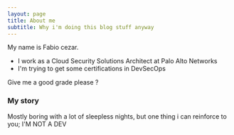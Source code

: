```yaml
---
layout: page
title: About me
subtitle: Why i'm doing this blog stuff anyway
---
```


My name is Fabio cezar. 

- I work as a Cloud Security Solutions Architect at Palo Alto Networks
- I'm trying to get some certifications in DevSecOps

Give me a good grade please ?

### My story

Mostly boring with a lot of sleepless nights, but one thing i can reinforce to you; I'M NOT A DEV
